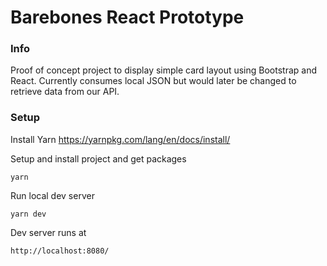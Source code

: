 # Barebones React Prototype
  
  ### Info
  Proof of concept project to display simple card layout using Bootstrap and React. Currently consumes local JSON but would later be changed to retrieve data from our API.
  
  ### Setup
  
Install Yarn
https://yarnpkg.com/lang/en/docs/install/

Setup and install project and get packages
```
yarn
```

Run local dev server
```
yarn dev
```

Dev server runs at 
```
http://localhost:8080/
```